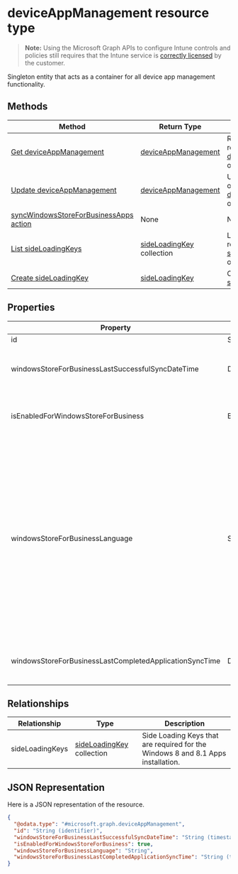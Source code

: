 ﻿# deviceAppManagement resource type

> **Note:** Using the Microsoft Graph APIs to configure Intune controls and policies still requires that the Intune service is [correctly licensed](https://go.microsoft.com/fwlink/?linkid=839381) by the customer.

Singleton entity that acts as a container for all device app management functionality.
## Methods
|Method|Return Type|Description|
|---|---|---|
|[Get deviceAppManagement](../api/intune_onboarding_deviceappmanagement_get.md)|[deviceAppManagement](../resources/intune_onboarding_deviceappmanagement.md)|Read properties and relationships of the [deviceAppManagement](../resources/intune_onboarding_deviceappmanagement.md) object.|
|[Update deviceAppManagement](../api/intune_onboarding_deviceappmanagement_update.md)|[deviceAppManagement](../resources/intune_onboarding_deviceappmanagement.md)|Update the properties of a [deviceAppManagement](../resources/intune_onboarding_deviceappmanagement.md) object.|
|[syncWindowsStoreForBusinessApps action](../api/intune_onboarding_deviceappmanagement_syncwindowsstoreforbusinessapps.md)|None|Not yet documented|
|[List sideLoadingKeys](../api/intune_onboarding_sideloadingkey_list.md)|[sideLoadingKey](../resources/intune_onboarding_sideloadingkey.md) collection|List properties and relationships of the [sideLoadingKey](../resources/intune_onboarding_sideloadingkey.md) objects.|
|[Create sideLoadingKey](../api/intune_onboarding_sideloadingkey_create.md)|[sideLoadingKey](../resources/intune_onboarding_sideloadingkey.md)|Create a new [sideLoadingKey](../resources/intune_onboarding_sideloadingkey.md) object.|

## Properties
|Property|Type|Description|
|---|---|---|
|id|String|Not yet documented|
|windowsStoreForBusinessLastSuccessfulSyncDateTime|DateTimeOffset|The last time the apps from the windows store for business were synced successfully for the account.|
|isEnabledForWindowsStoreForBusiness|Boolean|Whether the account is enabled for syncing applications from the Windows Store for business .|
|windowsStoreForBusinessLanguage|String|The locale information used to sync applications from the windows store for business.Cultures that are specific to a country/region. The names of these cultures follow RFC 4646 (Windows Vista and later). The format is <languagecode2>-<country/regioncode2>, where <languagecode2> is a lowercase two-letter code derived from ISO 639-1 and <country/regioncode2> is an uppercase two-letter code derived from ISO 3166. For example, en-US for English (United States) is a specific culture.|
|windowsStoreForBusinessLastCompletedApplicationSyncTime|DateTimeOffset|The last time an application sync from the windows store for business was completed.|

## Relationships
|Relationship|Type|Description|
|---|---|---|
|sideLoadingKeys|[sideLoadingKey](../resources/intune_onboarding_sideloadingkey.md) collection|Side Loading Keys that are required for the Windows 8 and 8.1 Apps installation.|

## JSON Representation
Here is a JSON representation of the resource.
<!-- {
  "blockType": "resource",
  "keyProperty": "id",
  "@odata.type": "microsoft.graph.deviceAppManagement"
}
-->
```json
{
  "@odata.type": "#microsoft.graph.deviceAppManagement",
  "id": "String (identifier)",
  "windowsStoreForBusinessLastSuccessfulSyncDateTime": "String (timestamp)",
  "isEnabledForWindowsStoreForBusiness": true,
  "windowsStoreForBusinessLanguage": "String",
  "windowsStoreForBusinessLastCompletedApplicationSyncTime": "String (timestamp)"
}
```



